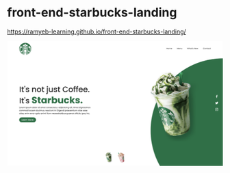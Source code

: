# front-end-starbucks-landing

https://ramyeb-learning.github.io/front-end-starbucks-landing/

![Screen](./images/screen.png?raw=true "Screen")
